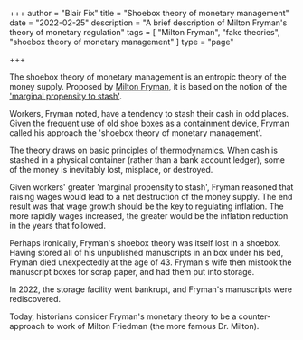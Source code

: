 +++
author = "Blair Fix"
title =  "Shoebox theory of monetary management"
date = "2022-02-25"
description = "A brief description of Milton Fryman's theory of monetary regulation"
tags = [ "Milton Fryman", "fake theories",  "shoebox theory of monetary management" ]
type = "page"

+++

The shoebox theory of monetary management is an entropic theory of the money supply. Proposed by [Milton Fryman](https://sciencedesk.economicsfromthetopdown.com/satire/fryman), it is based on the notion of the ['marginal propensity to stash'](https://sciencedesk.economicsfromthetopdown.com/satire/stash_propensity/).

Workers, Fryman noted, have a tendency to stash their cash in odd places. Given the frequent use of old shoe boxes as a containment device, Fryman called his approach the 'shoebox theory of monetary management'.

The theory draws on basic principles of thermodynamics. When cash is stashed in a physical container (rather than a bank account ledger), some of the money is inevitably lost, misplace, or destroyed. 

Given workers' greater 'marginal propensity to stash', Fryman reasoned that raising wages would lead to a net destruction of the money supply. The end result was that wage growth should be the key to regulating inflation. The more rapidly wages increased, the greater would be the inflation reduction in the years that followed.

Perhaps ironically, Fryman's shoebox theory was itself lost in a shoebox. Having stored all of his unpublished manuscripts in an box under his bed, Fryman died unexpectedly at the age of 43.  Fryman's wife then mistook the manuscript boxes for scrap paper, and had them put into storage.

In 2022, the storage facility went bankrupt, and Fryman's manuscripts were rediscovered. 

Today, historians consider Fryman's monetary theory to be a counter-approach to work of  Milton Friedman (the more famous Dr. Milton).




